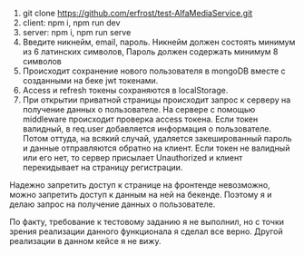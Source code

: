 1. git clone https://github.com/erfrost/test-AlfaMediaService.git
2. client: npm i, npm run dev
3. server: npm i, npm run serve
4. Введите никнейм, email, пароль. Никнейм должен состоять минимум из 6 латинских символов, Пароль должен содержать минимум 8 символов
5. Происходит сохранение нового пользователя в mongoDB вместе с созданными на беке jwt токенами.
6. Access и refresh токены сохраняются в localStorage.
7. При открытии приватной страницы происходит запрос к серверу на получение данных о пользователе. На сервере с помощью middleware происходит проверка access токена. Если токен валидный, в req.user добавляется информация о пользователе. Потом оттуда, на всякий случай, удаляется закешированный пароль и данные отправляются обратно на клиент. Если токен не валидный или его нет, то сервер присылает Unauthorized и клиент перекидывает на страницу регистрации.

Надежно запретить доступ к странице на фронтенде невозможно, можно запретить доступ к данным на ней на бекенде. Поэтому я и делаю запрос на получение данных о пользователе. 

По факту, требование к тестовому заданию я не выполнил, но с точки зрения реализации данного функционала я сделал все верно. Другой реализации в данном кейсе я не вижу.
